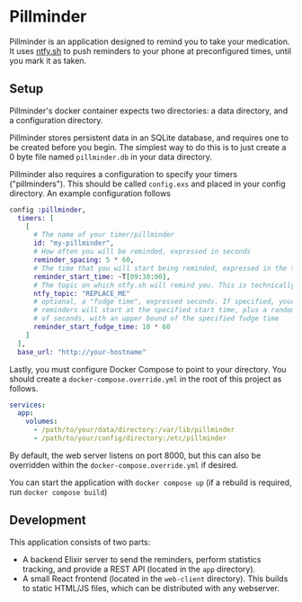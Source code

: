 # Pillminder

Pillminder is an application designed to remind you to take your medication. It
uses [ntfy.sh](https://ntfy.sh/) to push reminders to your phone at
preconfigured times, until you mark it as taken.

## Setup

Pillminder's docker container expects two directories: a data directory, and a
configuration directory.

Pillminder stores persistent data in an SQLite database, and requires one to be
created before you begin. The simplest way to do this is to just create a 0
byte file named `pillminder.db` in your data directory.

Pillminder also requires a configuration to specify your timers
("pillminders"). This should be called `config.exs` and placed in your config
directory. An example configuration follows

```elixir
config :pillminder,
  timers: [
    [
      # The name of your timer/pillminder
      id: "my-pillminder",
      # How often you will be reminded, expressed in seconds
      reminder_spacing: 5 * 60,
      # The time that you will start being reminded, expressed in the timezone in which this application runs.
      reminder_start_time: ~T[09:30:00],
      # The topic on which ntfy.sh will remind you. This is technically public, so pick something sufficiently random.
      ntfy_topic: "REPLACE_ME"
      # optional, a "fudge time", expressed seconds. If specified, your
      # reminders will start at the specified start time, plus a random number
      # of seconds, with an upper bound of the specified fudge time
      reminder_start_fudge_time: 10 * 60
    ]
  ],
  base_url: "http://your-hostname"
```

Lastly, you must configure Docker Compose to point to your directory. You
should create a `docker-compose.override.yml` in the root of this project as
follows.

```yml
services:
  app:
    volumes:
      - /path/to/your/data/directory:/var/lib/pillminder
      - /path/to/your/config/directory:/etc/pillminder
```

By default, the web server listens on port 8000, but this can also be
overridden within the `docker-compose.override.yml` if desired.

You can start the application with `docker compose up` (if a rebuild is required, run `docker compose build`)

## Development

This application consists of two parts:

- A backend Elixir server to send the reminders, perform statistics tracking,
  and provide a REST API (located in the `app` directory).
- A small React frontend (located in the `web-client` directory). This builds
  to static HTML/JS files, which can be distributed with any webserver.
